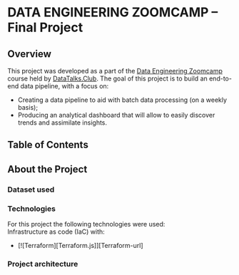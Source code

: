 # DATA ENGINEERING ZOOMCAMP – Final Project
## Overview
This project was developed as a part of the [Data Engineering Zoomcamp](https://github.com/DataTalksClub/data-engineering-zoomcamp) 
course held by [DataTalks.Club](https://datatalks.club/). 
The goal of this project is to build an end-to-end data pipeline, with a focus on: 
* Creating a data pipeline to aid with batch data processing (on a weekly basis);
* Producing an analytical dashboard that will allow to easily discover trends and assimilate insights. 

## Table of Contents

## About the Project
### Dataset used
### Technologies
For this project the following technologies were used:
<br>
Infrastructure as code (IaC) with:
* [![Terraform][Terraform.js]][Terraform-url]
### Project architecture
